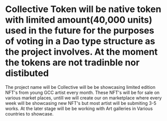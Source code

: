 # Collective Token will be native token with limited amount(40,000 units) used in the future for the purposes of voting in a Dao type structure as the project involves. At the moment the tokens are not tradinble nor distibuted
The project name will be Collective will be be showcasing limited edition NFT's from young GCC artist every month. These NFT's will be for sale on various market places, untill we will create our on marketplace where every week will be showcasing new NFT's but most artist will be submiting 3-5 works. 
At the later stage will be be working with Art galleries in Various countries to showcase.
